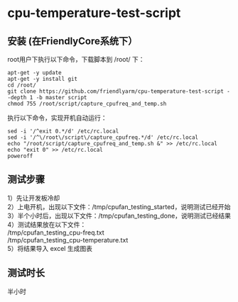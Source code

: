 # cpu-temperature-test-script
## 安装 (在FriendlyCore系统下）
root用户下执行以下命令，下载脚本到 /root/ 下：
```
apt-get -y update
apt-get -y install git
cd /root/
git clone https://github.com/friendlyarm/cpu-temperature-test-script --depth 1 -b master script
chmod 755 /root/script/capture_cpufreq_and_temp.sh
```
执行以下命令，实现开机自动运行：
```
sed -i '/^exit 0.*/d' /etc/rc.local
sed -i '/^\/root\/script\/capture_cpufreq.*/d' /etc/rc.local
echo "/root/script/capture_cpufreq_and_temp.sh &" >> /etc/rc.local
echo "exit 0" >> /etc/rc.local
poweroff
```
## 测试步骤
1）先让开发板冷却  
2）上电开机，出现以下文件：/tmp/cpufan_testing_started，说明测试已经开始  
3）半个小时后，出现以下文件：/tmp/cpufan_testing_done，说明测试已经结果  
4）测试结果放在以下文件：  
/tmp/cpufan_testing_cpu-freq.txt  
/tmp/cpufan_testing_cpu-temperature.txt  
5）将结果导入 excel 生成图表  
## 测试时长
半小时  
